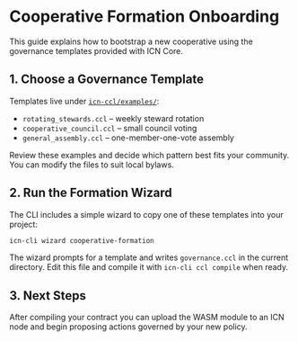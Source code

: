 # Cooperative Formation Onboarding

This guide explains how to bootstrap a new cooperative using the governance templates provided with ICN Core.

## 1. Choose a Governance Template

Templates live under [`icn-ccl/examples/`](../icn-ccl/examples/):

- `rotating_stewards.ccl` – weekly steward rotation
- `cooperative_council.ccl` – small council voting
- `general_assembly.ccl` – one-member-one-vote assembly

Review these examples and decide which pattern best fits your community. You can modify the files to suit local bylaws.

## 2. Run the Formation Wizard

The CLI includes a simple wizard to copy one of these templates into your project:

```bash
icn-cli wizard cooperative-formation
```

The wizard prompts for a template and writes `governance.ccl` in the current directory. Edit this file and compile it with `icn-cli ccl compile` when ready.

## 3. Next Steps

After compiling your contract you can upload the WASM module to an ICN node and begin proposing actions governed by your new policy.
